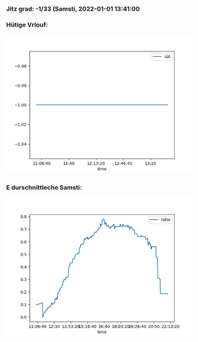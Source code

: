 ### Jitz grad: -1/33 (Samsti, 2022-01-01 13:41:00

### Hütige Vrlouf:
![Graph](Today.png)

### E durschnittleche Samsti:
![Graph](Samsti.png)